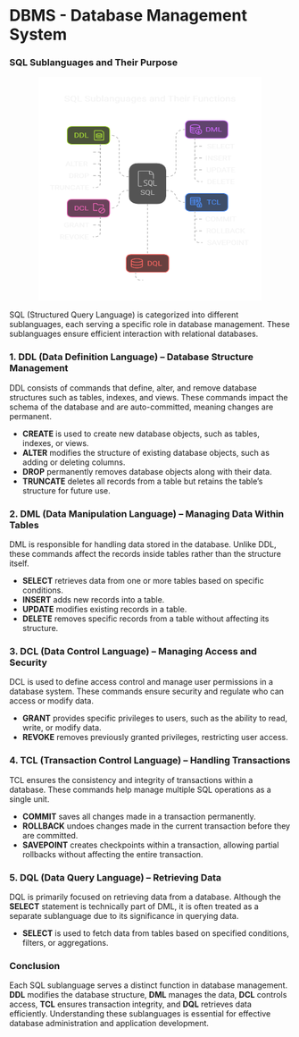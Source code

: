 # DBMS - Database Management System


### **SQL Sublanguages and Their Purpose**

<div align="center" >
 <img src="/images/SubLanguage.png" height="400" width="400" />
</div>



SQL (Structured Query Language) is categorized into different sublanguages, each serving a specific role in database management. These sublanguages ensure efficient interaction with relational databases.



### **1. DDL (Data Definition Language) – Database Structure Management**  
DDL consists of commands that define, alter, and remove database structures such as tables, indexes, and views. These commands impact the schema of the database and are auto-committed, meaning changes are permanent.

- **CREATE** is used to create new database objects, such as tables, indexes, or views.
- **ALTER** modifies the structure of existing database objects, such as adding or deleting columns.
- **DROP** permanently removes database objects along with their data.
- **TRUNCATE** deletes all records from a table but retains the table’s structure for future use.



### **2. DML (Data Manipulation Language) – Managing Data Within Tables**  
DML is responsible for handling data stored in the database. Unlike DDL, these commands affect the records inside tables rather than the structure itself.

- **SELECT** retrieves data from one or more tables based on specific conditions.
- **INSERT** adds new records into a table.
- **UPDATE** modifies existing records in a table.
- **DELETE** removes specific records from a table without affecting its structure.



### **3. DCL (Data Control Language) – Managing Access and Security**  
DCL is used to define access control and manage user permissions in a database system. These commands ensure security and regulate who can access or modify data.

- **GRANT** provides specific privileges to users, such as the ability to read, write, or modify data.
- **REVOKE** removes previously granted privileges, restricting user access.



### **4. TCL (Transaction Control Language) – Handling Transactions**  
TCL ensures the consistency and integrity of transactions within a database. These commands help manage multiple SQL operations as a single unit.

- **COMMIT** saves all changes made in a transaction permanently.
- **ROLLBACK** undoes changes made in the current transaction before they are committed.
- **SAVEPOINT** creates checkpoints within a transaction, allowing partial rollbacks without affecting the entire transaction.



### **5. DQL (Data Query Language) – Retrieving Data**  
DQL is primarily focused on retrieving data from a database. Although the **SELECT** statement is technically part of DML, it is often treated as a separate sublanguage due to its significance in querying data.

- **SELECT** is used to fetch data from tables based on specified conditions, filters, or aggregations.



### **Conclusion**  
Each SQL sublanguage serves a distinct function in database management. **DDL** modifies the database structure, **DML** manages the data, **DCL** controls access, **TCL** ensures transaction integrity, and **DQL** retrieves data efficiently. Understanding these sublanguages is essential for effective database administration and application development.
